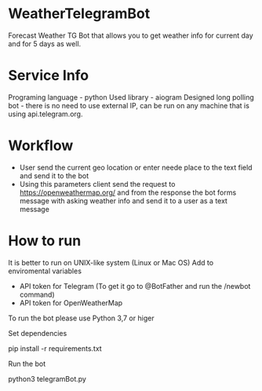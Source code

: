 # WeatherTelegramBot
Forecast Weather TG Bot that allows you to get weather info for current day and for 5 days as well.

# Service Info
Programing language - python
Used library - aiogram
Designed long polling bot - there is no need to use external IP, can be run on any machine that is using api.telegram.org.

# Workflow
- User send the current geo location or enter neede place to the text field and send it to the bot
- Using this parameters client send the request to https://openweathermap.org/ and from the response the bot forms message with asking weather info and send it to a user as a text message

# How to run
It is better to run on UNIX-like system (Linux or Mac OS)
Add to enviromental variables 
- API token for Telegram (To get it go to @BotFather and run the /newbot command)
- API token for OpenWeatherMap 

To run the bot please use Python 3,7 or higer

Set dependencies

pip install -r requirements.txt

Run the bot

python3 telegramBot.py
